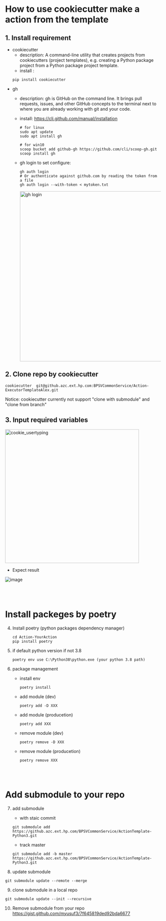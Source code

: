# How to use cookiecutter make a action from the template



##  1. Install requirement
* cookiecutter
    * description: A command-line utility that creates projects from cookiecutters (project templates), e.g. creating a Python package project from a Python package project template.
    * install :
    ```
    pip install cookiecutter
    ```
* gh 
    * description: gh is GitHub on the command line. It brings pull requests, issues, and other GitHub concepts to the terminal next to where you are already working with git and your code.
    * install: https://cli.github.com/manual/installation
    
        ```
        # for linux 
        sudo apt update
        sudo apt install gh
        ```
        ```
        # for win10 
        scoop bucket add github-gh https://github.com/cli/scoop-gh.git
        scoop install gh
        ```
    * gh login to set configure:    

        ```
        gh auth login
        # Or authenticate against github.com by reading the token from a file
        gh auth login --with-token < mytoken.txt

        ```
        <img width="551" alt="gh login" src="https://media.github.azc.ext.hp.com/user/25873/files/f1ee01f4-5b45-47a0-b913-6316869c4e75">

 
## 2. Clone repo by cookiecutter
```
cookiecutter  git@github.azc.ext.hp.com:BPSVCommonService/Action-ExecutorTemplateAlex.git
```
Notice: cookiecutter currently not support "clone with submodule" and "clone from branch"

## 3. Input required variables
<img width="433" alt="cookie_usertyping" src="https://media.github.azc.ext.hp.com/user/25873/files/eeb8a75b-ebd4-4992-bc2f-fe6b4888c800">

* Expect result

![image](https://media.github.azc.ext.hp.com/user/25873/files/7ba26cbc-2d96-4854-9b5d-2aca6bcfbd56)



<br/><br/>
# Install packeges by poetry
4. Install poetry (python packages dependency manager)
    ```
    cd Action-YourAction
    pip install poetry
    ```

5. if default python version if not 3.8
    ```
    poetry env use C:\Python38\python.exe (your python 3.8 path)
    ```
6. package management  

    - install env
        ```
        poetry install
        ```
    - add module (dev)
        ```
        poetry add -D XXX
        ``` 

    - add module (producetion)
        ```
        poetry add XXX
        ```
        
    - remove module (dev)
        ```
        poetry remove -D XXX
        ```

    - remove module (producetion)
        ```
        poetry remove XXX
        ``` 

<br/><br/>
# Add submodule to your repo


7. add submodule
    - with staic commit
    ```
    git submodule add https://github.azc.ext.hp.com/BPSVCommonService/ActionTemplate-Python3.git
    ```

    - track master
    ```
    git submodule add -b master https://github.azc.ext.hp.com/BPSVCommonService/ActionTemplate-Python3.git
    ```

8. update submodule
```
git submodule update --remote --merge
```

9. clone submodule in a local repo
```
git submodule update --init --recursive
```

10. Remove submodule from your repo
https://gist.github.com/myusuf3/7f645819ded92bda6677
